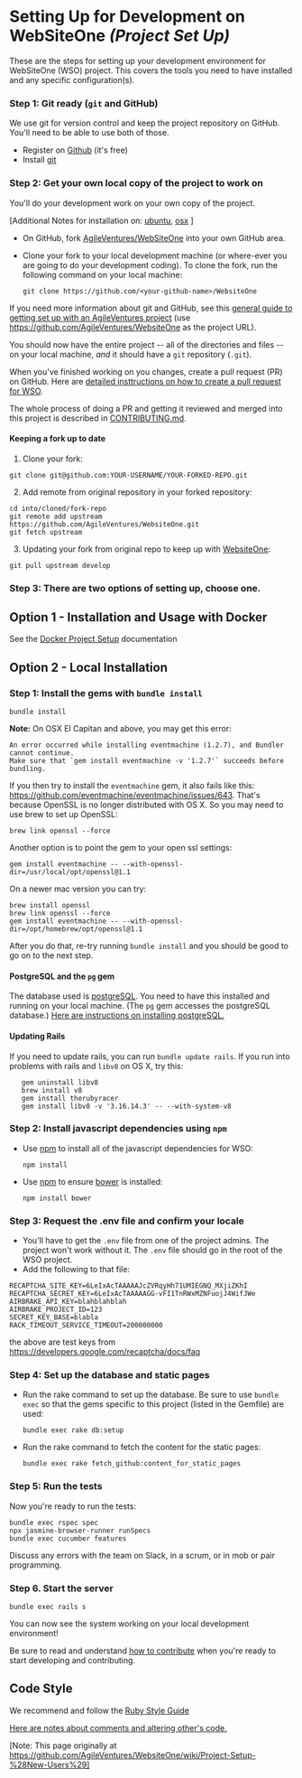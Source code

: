 # Setting Up for Development on WebSiteOne _(Project Set Up)_

These are the steps for setting up your development environment for WebSiteOne (WSO) project.
This covers the tools you need to have installed and any specific configuration(s).


### Step 1: Git ready (`git` and GitHub)
We use git for version control and keep the project repository on GitHub.
You'll need to be able to use both of those.

* Register on [Github](http://github.com)  (it's free)
* Install [git](https://git-scm.com/)

### Step 2: Get your own local copy of the project to work on
You'll do your development work on your own copy of the project.

[Additional Notes for installation on: [ubuntu](https://github.com/AgileVentures/WebsiteOne/tree/develop/docs/ubuntu), [osx](https://github.com/AgileVentures/WebsiteOne/tree/develop/docs/osx) ]

* On GitHub, fork [AgileVentures/WebSiteOne](https://help.github.com/articles/fork-a-repo/) into your own GitHub area. 
* Clone your fork to your local development machine (or where-ever you are going to do your development coding).
  To clone the fork, run the following command on your local machine:
    
    `git clone https://github.com/<your-github-name>/WebsiteOne`

If you need more information about git and GitHub, see this [general guide to getting set up with an AgileVentures project](http://www.agileventures.org/articles/project-setup-new-users) (use https://github.com/AgileVentures/WebsiteOne as the project URL).


You should now have the entire project -- all of the directories and files -- on your local machine, _and_ it should have a `git` repository (`.git`).

When you've finished working on you changes, create a pull request (PR) on GitHub. Here are [detailed insttructions on how to create a pull request for WSO](how_to_submit_a_pull_request_on_github.md).

The whole process of doing a PR and getting it reviewed and merged into this project is described in [CONTRIBUTING.md](../CONTRIBUTING.md).

#### Keeping a fork up to date
1. Clone your fork:
```
git clone git@github.com:YOUR-USERNAME/YOUR-FORKED-REPO.git
```

2. Add remote from original repository in your forked repository:
```
cd into/cloned/fork-repo
git remote add upstream https://github.com/AgileVentures/WebsiteOne.git
git fetch upstream
```
3. Updating your fork from original repo to keep up with [WebsiteOne](https://github.com/AgileVentures/WebsiteOne):
```
git pull upstream develop
```

### Step 3: There are two options of setting up, choose one.

## Option 1 - Installation and Usage with Docker
See the [Docker Project Setup](../docker/README.md) documentation

## Option 2 - Local Installation

### Step 1: Install the gems with `bundle install`

    bundle install

**Note:** On OSX El Capitan and above, you may get this error:

    An error occurred while installing eventmachine (1.2.7), and Bundler cannot continue.
    Make sure that `gem install eventmachine -v '1.2.7'` succeeds before bundling.

If you then try to install the `eventmachine` gem, it also fails like this: https://github.com/eventmachine/eventmachine/issues/643.
 That's because OpenSSL is no longer distributed with OS X. So you may need to use brew to set up OpenSSL:

    brew link openssl --force

Another option is to point the gem to your open ssl settings:

```
gem install eventmachine -- --with-openssl-dir=/usr/local/opt/openssl@1.1
```

On a newer mac version you can try:

```
brew install openssl
brew link openssl --force
gem install eventmachine -- --with-openssl-dir=/opt/homebrew/opt/openssl@1.1
```

After you do that, re-try running `bundle install` and you should be good to go on to the next step.

#### PostgreSQL and the `pg` gem
The database used is [postgreSQL](https://www.postgresql.org/).  You need to have this installed and running on your local machine. 
(The `pg` gem accesses the postgreSQL database.)  [Here are instructions on installing postgreSQL.](development_environment_set_up.md#postgreSQL)

#### Updating Rails
If you need to update rails, you can run `bundle update rails`.  If you run into problems with rails and `libv8` on OS X, try this:
```shell
   gem uninstall libv8
   brew install v8
   gem install therubyracer
   gem install libv8 -v '3.16.14.3' -- --with-system-v8
```
    
### Step 2: Install javascript dependencies using `npm`
* Use [npm](https://www.npmjs.com/) to install all of the javascript dependencies for WSO: 

    `npm install`

* Use [npm](https://www.npmjs.com/) to ensure [bower](https://bower.io/) is installed:

    `npm install bower`

### Step 3: Request the .env file and confirm your locale
    
* You'll have to get the `.env` file from one of the project admins.  The project won't work without it.  The `.env` file should go in the root of the WSO project.
* Add the following to that file:

```
RECAPTCHA_SITE_KEY=6LeIxAcTAAAAAJcZVRqyHh71UMIEGNQ_MXjiZKhI
RECAPTCHA_SECRET_KEY=6LeIxAcTAAAAAGG-vFI1TnRWxMZNFuojJ4WifJWe
AIRBRAKE_API_KEY=blahblahblah
AIRBRAKE_PROJECT_ID=123
SECRET_KEY_BASE=blabla
RACK_TIMEOUT_SERVICE_TIMEOUT=200000000
```

the above are test keys from https://developers.google.com/recaptcha/docs/faq

    

### Step 4: Set up the database and static pages

* Run the rake command to set up the database.  Be sure to use `bundle exec` so that the gems specific to this project (listed in the Gemfile) are used:

    `bundle exec rake db:setup`

* Run the rake command to fetch the content for the static pages:

    `bundle exec rake fetch_github:content_for_static_pages`
    
### Step 5: Run the tests

Now you're ready to run the tests:

    bundle exec rspec spec
    npx jasmine-browser-runner runSpecs
    bundle exec cucumber features

Discuss any errors with the team on Slack, in a scrum, or in mob or pair programming.

### Step 6. Start the server

    bundle exec rails s
    
You can now see the system working on your local development environment!
    
Be sure to read and understand [how to contribute](../CONTRIBUTING.md) when you're ready to start developing and contributing.
 




## Code Style

We recommend and follow the [Ruby Style Guide](https://github.com/bbatsov/ruby-style-guide)

[Here are notes about comments and altering other's code.](code_style_conventions.md)




[Note: This page originally at https://github.com/AgileVentures/WebsiteOne/wiki/Project-Setup-%28New-Users%29]

